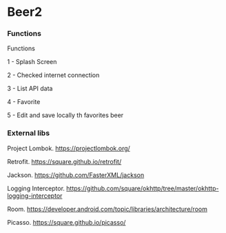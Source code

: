 # Beer2
### Functions
Functions

1 - Splash Screen

2 - Checked internet connection

3 - List API data

4 - Favorite

5 - Edit and save locally th favorites beer

### External libs
Project Lombok. https://projectlombok.org/

Retrofit. https://square.github.io/retrofit/

Jackson. https://github.com/FasterXML/jackson

Logging Interceptor. https://github.com/square/okhttp/tree/master/okhttp-logging-interceptor

Room. https://developer.android.com/topic/libraries/architecture/room

Picasso. https://square.github.io/picasso/
